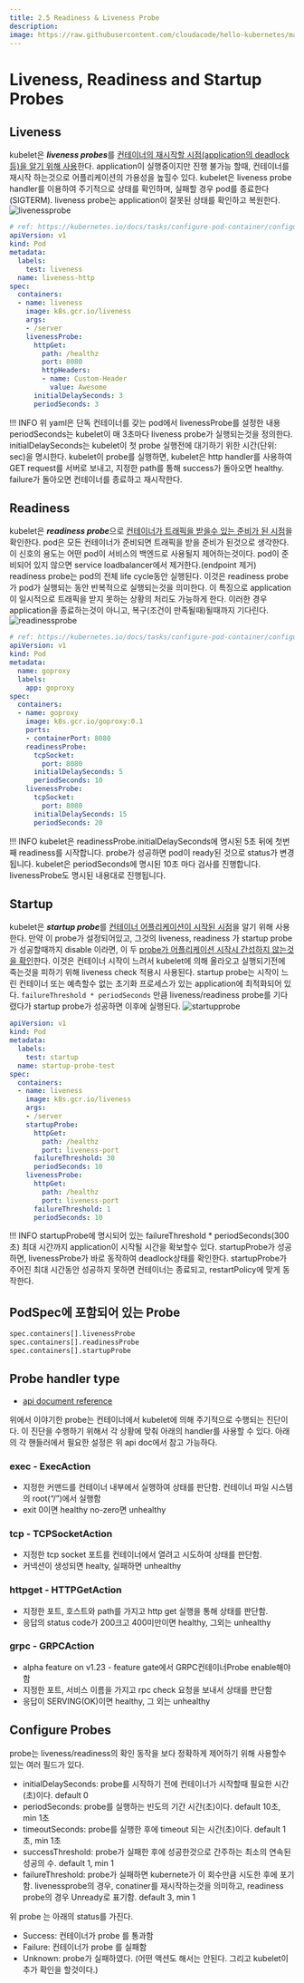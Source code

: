 ```yaml
---
title: 2.5 Readiness & Liveness Probe
description:
image: https://raw.githubusercontent.com/cloudacode/hello-kubernetes/main/docs/assets/kubernetes-school.png
---
```


# Liveness, Readiness and Startup Probes

## Liveness
kubelet은 ***liveness probes***를 <u>컨테이너의 재시작할 시점(application의 deadlock등)을 알기 위해 사용</u>한다. application이 실행중이지만 진행 불가능 할때, 컨테이너를 재시작 하는것으로 어플리케이션의 가용성을 높힐수 있다. kubelet은 liveness probe handler를 이용하여 주기적으로 상태를 확인하며, 실패할 경우 pod를 종료한다(SIGTERM). liveness probe는 application이 잘못된 상태를 확인하고 복원한다.
![livenessprobe](assets/liveness-probe.jpeg)

```yaml
# ref: https://kubernetes.io/docs/tasks/configure-pod-container/configure-liveness-readiness-startup-probes/
apiVersion: v1
kind: Pod
metadata:
  labels:
    test: liveness
  name: liveness-http
spec:
  containers:
  - name: liveness
    image: k8s.gcr.io/liveness
    args:
    - /server
    livenessProbe:
      httpGet:
        path: /healthz
        port: 8080
        httpHeaders:
        - name: Custom-Header
          value: Awesome
      initialDelaySeconds: 3
      periodSeconds: 3
```
!!! INFO
    위 yaml은 단독 컨테이너를 갖는 pod에서 livenessProbe를 설정한 내용
    periodSeconds는 kubelet이 매 3초마다 liveness probe가 실행되는것을 정의한다.
    initialDelaySeconds는 kubelet이 첫 probe 실행전에 대기하기 위한 시간(단위: sec)을 명시한다.
    kubelet이 probe를 실행하면, kubelet은 http handler를 사용하여 GET request를 서버로 보내고,
    지정한 path를 통해 success가 돌아오면 healthy. failure가 돌아오면 컨테이너를 종료하고 재시작한다.

## Readiness
kubelet은 ***readiness probe***으로 <u>컨테이너가 트래픽을 받을수 있는 준비가 된 시점</u>을 확인한다. pod은 모든 컨테이너가 준비되면 트래픽을 받을 준비가 된것으로 생각한다. 이 신호의 용도는 어떤 pod이 서비스의 백엔드로 사용될지 제어하는것이다. pod이 준비되어 있지 않으면 service loadbalancer에서 제거한다.(endpoint 제거) readiness probe는 pod의 전체 life cycle동안 실행된다. 이것은 readiness probe가 pod가 실행되는 동안 반복적으로 실행되는것을 의미한다. 이 특징으로 application이 일시적으로 트래픽을 받지 못하는 상황의 처리도 가능하게 한다. 이러한 경우 application을 종료하는것이 아니고, 복구(조건이 만족될때)될때까지 기다린다.
![readinessprobe](assets/readiness-probe.jpeg)

```yaml
# ref: https://kubernetes.io/docs/tasks/configure-pod-container/configure-liveness-readiness-startup-probes/
apiVersion: v1
kind: Pod
metadata:
  name: goproxy
  labels:
    app: goproxy
spec:
  containers:
  - name: goproxy
    image: k8s.gcr.io/goproxy:0.1
    ports:
    - containerPort: 8080
    readinessProbe:
      tcpSocket:
        port: 8080
      initialDelaySeconds: 5
      periodSeconds: 10
    livenessProbe:
      tcpSocket:
        port: 8080
      initialDelaySeconds: 15
      periodSeconds: 20
```
!!! INFO
    kubelet은 readinessProbe.initialDelaySeconds에 명시된 5초 뒤에 첫번째 readiness를 시작합니다.
    probe가 성공하면 pod이 ready된 것으로 status가 변경됩니다.
    kubelet은 periodSeconds에 명시된 10초 마다 검사를 진행합니다.
    livenessProbe도 명시된 내용대로 진행됩니다.

## Startup
kubelet은 ***startup probe***를 <u>컨테이너 어플리케이션이 시작된 시점</u>을 알기 위해 사용한다. 만약 이 probe가 설정되어있고, 그것의 liveness, readiness 가 startup probe가 성공할때까지 disable 이라면, 이 두 <u>probe가 어플리케이션 시작시 간섭하지 않는것을 확인</u>한다. 이것은 컨테이너 시작이 느려서 kubelet에 의해 올라오고 실행되기전에 죽는것을 피하기 위해  liveness check 적용시 사용된다. startup probe는 시작이 느린 컨테이너 또는 예측할수 없는 초기화 프로세스가 있는 application에 최적화되어 있다. ```failureThreshold * periodSeconds``` 만큼 liveness/readiness probe를 기다렸다가 startup probe가 성공하면 이후에 실행된다.
![startupprobe](assets/startup-probe.jpeg)
```yaml
apiVersion: v1
kind: Pod
metadata:
  labels:
    test: startup
  name: startup-probe-test
spec:
  containers:
  - name: liveness
    image: k8s.gcr.io/liveness
    args:
    - /server
    startupProbe:
      httpGet:
        path: /healthz
        port: liveness-port
      failureThreshold: 30
      periodSeconds: 10
    livenessProbe:
      httpGet:
        path: /healthz
        port: liveness-port
      failureThreshold: 1
      periodSeconds: 10
```
!!! INFO
    startupProbe에 명시되어 있는 failureThreshold * periodSeconds(300초) 최대 시간까지
    application이 시작될 시간을 확보할수 있다. startupProbe가 성공하면, livenessProbe가 바로 동작하여
    deadlock상태를 확인한다. startupProbe가 주어진 최대 시간동안 성공하지 못하면 컨테이너는 종료되고,
    restartPolicy에 맞게 동작한다.

## PodSpec에 포함되어 있는 Probe
```bash
spec.containers[].livenessProbe
spec.containers[].readinessProbe
spec.containers[].startupProbe
```


## Probe handler type
* [api document reference](https://kubernetes.io/docs/reference/generated/kubernetes-api/v1.23/#probe-v1-core)

위에서 이야기한 probe는 컨테이너에서 kubelet에 의해 주기적으로 수행되는 진단이다. 이 진단을 수행하기 위해서 각 상황에 맞춰 아래의 handler를 사용할 수 있다. 아래의 각 핸들러에서 필요한 설정은 위 api doc에서 참고 가능하다.

### exec - ExecAction
* 지정한 커맨드를 컨테이너 내부에서 실행하여 상태를 판단함. 컨테이너 파일 시스템의 root(“/”)에서 실행함
* exit 0이면 healthy no-zero면 unhealthy

### tcp - TCPSocketAction
* 지정한 tcp socket 포트를 컨테이너에서 열려고 시도하여 상태를 판단함.
* 커넥션이 생성되면 healty, 실패하면 unhealthy

### httpget - HTTPGetAction
* 지정한 포트, 호스트와 path를 가지고 http get 실행을 통해 상태를 판단함.
* 응답의 status code가 200크고 400미만이면 healthy, 그외는 unhealthy

### grpc - GRPCAction
* alpha feature on v1.23 - feature gate에서 GRPC컨테이너Probe enable해야 함
* 지정한 포트, 서비스 이름을 가지고 rpc check 요청을 보내서 상태를 판단함
* 응답이 SERVING(OK)이면 healthy, 그 외는 unhealthy


## Configure Probes
probe는 liveness/readiness의 확인 동작을 보다 정확하게 제어하기 위해 사용할수 있는 여러 필드가 있다.

* initialDelaySeconds: probe를 시작하기 전에 컨테이너가 시작할때 필요한 시간(초)이다. default 0
* periodSeconds: probe를 실행하는 빈도의 기간 시간(초)이다. default 10초, min 1초
* timeoutSeconds: probe를 실행한 후에 timeout 되는 시간(초)이다. default 1초, min 1초
* successThreshold: probe가 실패한 후에 성공한것으로 간주하는 최소의 연속된 성공의 수. default 1, min 1
* failureThreshold: probe가 실패하면 kubernete가 이 회수만큼 시도한 후에 포기함. livenessprobe의 경우, conatiner를 재시작하는것을 의미하고, readiness probe의 경우 Unready로 표기함. default 3, min 1

위 probe 는 아래의 status를 가진다.

* Success: 컨테이너가 probe 를 통과함
* Failure: 컨테이너가 probe 를 실패함
* Unknown: probe가 실패하였다. (어떤 액션도 해서는 안된다. 그리고 kubelet이 추가 확인을 할것이다.)
